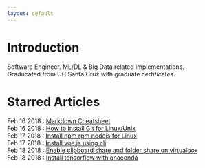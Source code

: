 ```yaml
---
layout: default
---
```


# Introduction
Software Engineer. ML/DL & Big Data related implementations.  
Graducated from UC Santa Cruz with graduate certificates.

# Starred Articles
Feb 16 2018 : [Markdown Cheatsheet](https://en.support.wordpress.com/markdown-quick-reference/)  
Feb 16 2018 : [How to install Git for Linux/Unix](https://git-scm.com/download/linux)  
Feb 17 2018 : [Install npm rpm nodejs for Linux](./posts/2018-2-16-install-npm-rpm-nodejs-curl.html)  
Feb 17 2018 : [Install vue.js using cli](./posts/2018-2-17-Install-Vuejs-using-CLI.html)  
Feb 18 2018 : [Enable clipboard share and folder share on virtualbox](./posts/2018-2-18-Enable-clipboard-share-and-folder-share-on-virtualbox.html)  
Feb 18 2018 : [Install tensorflow with anaconda](./posts/2018-2-18-Install-tensorflow-with-anaconda.html)

